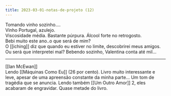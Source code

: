 ```yaml
---
title: 2023-03-01-notas-de-projeto (12)
---
```


Tomando vinho sozinho....  
Vinho Portugal, azulejo.  
Viscosidade média. Bastante púrpura. Álcool forte no retrogosto.  
Bebi muito este ano..o que será de mim?  
O [[iching]] diz que quando eu estiver no limite, descobrirei meus amigos. Ou será que interpretei mal? Bebendo sozinho, Valentina conta até mil...

---

[[Ian McEwan]]  
Lendo [[Máquinas Como Eu]] (26 por cento). Livro muito interessante e leve, apesar de uma apreensão constante da minha parte... Um tom de tragédia que se anuncia. Lendo também [[Um Outro Amor]] 2, eles acabaram de engravidar. Quase metade do livro.
